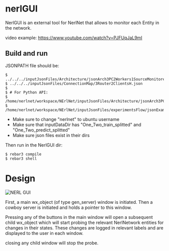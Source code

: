 nerlGUI
=====

NerlGUI is an external tool for NerlNet that allows to monitor each Entity in the network.

video example: https://www.youtube.com/watch?v=PJFUqJaL9mI

Build and run
-----

JSONPATH file should be:

    $ ../../../inputJsonFiles/Architecture/jsonArch3PC2Workers1SourceMonitored.json
    $ ../../../inputJsonFiles/ConnectionMap/3Router2ClientsH.json
    $ 
    $ # For Python API:
    $ /home/nerlnet/workspace/NErlNet/inputJsonFiles/Architecture/jsonArch3PC2Workers1SourceMonitored.json
    $ /home/nerlnet/workspace/NErlNet/inputJsonFiles/experimentsFlow/jsonExampleExpFlow2Worke3Router1Source.json

* Make sure to change "nerlnet" to ubuntu username
* Make sure that inputDataDir has "One_Two_train_splitted" and "One_Two_predict_splitted"
* Make sure json files exist in their dirs

Then run in the NerlGUI dir:

    $ rebar3 compile
    $ rebar3 shell


Design
====

![NERL GUI](https://user-images.githubusercontent.com/1270091/186702022-98313349-fdeb-472c-b30e-ef9874a3705d.png)

First, a main wx_object (of type gen_server) window is initiated. Then a cowboy server is initiated and holds a pointer to this window.

Pressing any of the buttons in the main window will open a subsequent child wx_object which will start probing the relevant NerlNetwork entities for changes in their states. These changes are logged in relevant labels and are displayed to the user in each window.

closing any child window will stop the probe.

